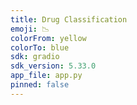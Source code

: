 ```yaml
---
title: Drug Classification
emoji: 📉
colorFrom: yellow
colorTo: blue
sdk: gradio
sdk_version: 5.33.0
app_file: app.py
pinned: false
---
```

